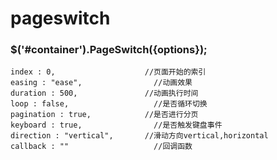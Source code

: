 # pageswitch

### $('#container').PageSwitch({options});
    index : 0,		              //页面开始的索引
    easing : "ease",		        //动画效果
    duration : 500,		          //动画执行时间
    loop : false,		            //是否循环切换
    pagination : true,		      //是否进行分页
    keyboard : true,		        //是否触发键盘事件
    direction : "vertical",		  //滑动方向vertical,horizontal
    callback : ""		            //回调函数
